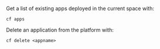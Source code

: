 Get a list of existing apps deployed in the current space with:

```
cf apps
```

Delete an application from the platform with:

```
cf delete <appname>
```
